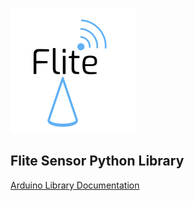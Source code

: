 ![Flite](https://github.com/DJMarlow/Flite/blob/master/logo_raw.png)


**Flite Sensor Python Library**
----
[Arduino Library Documentation](https://gist.github.com/DJMarlow/8b56c0b791cbcbb7c4312fbd56bc55f3)
